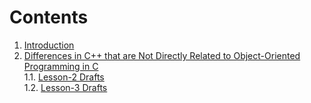 # Contents
1. [Introduction](./Introduction)
2. [Differences in C++ that are Not Directly Related to 
Object-Oriented Programming in C](./Section1)
<br>1.1. [Lesson-2 Drafts](./Lesson-2)
<br>1.2. [Lesson-3 Drafts](./Lesson-3)